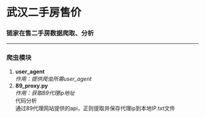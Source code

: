 # **武汉二手房售价**
### 链家在售二手房数据爬取、分析
---
### **爬虫模块** 
1. **user_agent**  
*作用：提供爬虫所需user_agent*
2. **89_proxy.py**  
*作用：获取89代理ip地址*  
代码分析  
通过89代理网站提供的api，正则提取并保存代理ip到本地IP.txt文件


